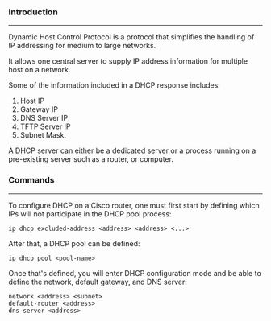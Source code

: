 ### Introduction
---
Dynamic Host Control Protocol is a protocol that simplifies the handling of IP addressing for medium to large networks. 

It allows one central server to supply IP address information for multiple host on a network. 

Some of the information included in a DHCP response includes:
1. Host IP
2. Gateway IP
3. DNS Server IP
4. TFTP Server IP
5. Subnet Mask.

A DHCP server can either be a dedicated server or a process running on a pre-existing server such as a router, or computer. 

### Commands
---
To configure DHCP on a Cisco router, one must first start by defining which IPs will not participate in the DHCP pool process:

```
ip dhcp excluded-address <address> <address> <...> 
```

After that, a DHCP pool can be defined:

```
ip dhcp pool <pool-name>
```

Once that's defined, you will enter DHCP configuration mode and be able to define the network, default gateway, and DNS server:

```
network <address> <subnet>
default-router <address>
dns-server <address>
```